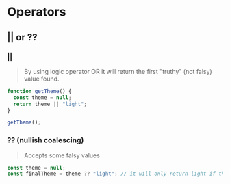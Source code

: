 # Operators

## || or ??

### ||

> By using logic operator OR it will return the first "truthy" (not falsy) value found.

```javascript
function getTheme() {
  const theme = null;
  return theme || "light";
}

getTheme();
```

### ?? (nullish coalescing)

> Accepts some falsy values

```javascript
const theme = null;
const finalTheme = theme ?? "light"; // it will only return light if theme is null or undefined
```
